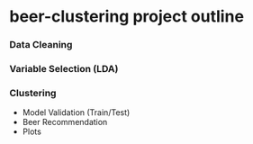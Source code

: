 # beer-clustering project outline

### Data Cleaning
### Variable Selection (LDA)
### Clustering
* Model Validation (Train/Test)
* Beer Recommendation
* Plots
